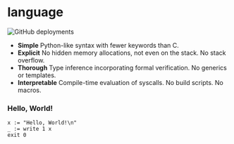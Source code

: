 # language

![GitHub deployments](https://img.shields.io/github/deployments/jonathanwoollett-light/language/github-pages?label=website)

- **Simple**
  Python-like syntax with fewer keywords than C.
- **Explicit**
  No hidden memory allocations, not even on the stack. No stack overflow.
- **Thorough**
  Type inference incorporating formal verification. No generics or templates.
- **Interpretable**
  Compile-time evaluation of syscalls. No build scripts. No macros.

### Hello, World!

```
x := "Hello, World!\n"
_ := write 1 x
exit 0
```
